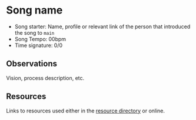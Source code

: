 # Song name

- Song starter: Name, profile or relevant link of the person that introduced the song to `main`
- Song Tempo: 00bpm
- Time signature: 0/0

## Observations

Vision, process description, etc.

## Resources

Links to resources used either in the [resource directory](../resources/README.md) or online.
